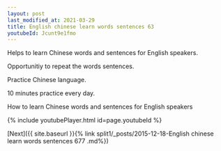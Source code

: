 ```yaml
---
layout: post
last_modified_at: 2021-03-29
title: English chinese learn words sentences 63 
youtubeId: Jcunt9e1fmo
---
```

 
 
Helps to learn Chinese words and sentences for English speakers.

Opportunitiy to repeat the words sentences. 

Practice Chinese language. 
 
10 minutes practice every day. 
 
How to learn Chinese words and sentences for English speakers 
 
{% include youtubePlayer.html id=page.youtubeId %}
 
 
[Next]({{ site.baseurl }}{% link  split1/_posts/2015-12-18-English chinese learn words sentences 677 .md%})
 
